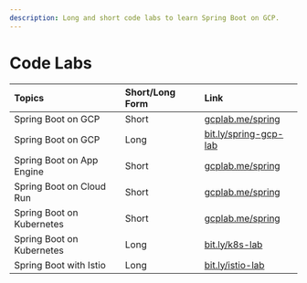 ```yaml
---
description: Long and short code labs to learn Spring Boot on GCP.
---
```


# Code Labs



| Topics | Short/Long Form | Link |
| :--- | :--- | :--- |
| Spring Boot on GCP | Short | [gcplab.me/spring](https://gcplab.me/spring) |
| Spring Boot on GCP | Long | [bit.ly/spring-gcp-lab](http://bit.ly/spring-gcp-lab) |
| Spring Boot on App Engine | Short | [gcplab.me/spring](https://codelabs.developers.google.com/codelabs/cloud-app-engine-springboot/index.html?index=..%2F..spring#4) |
| Spring Boot on Cloud Run | Short | [gcplab.me/spring](https://codelabs.developers.google.com/codelabs/cloud-kotlin-jib-cloud-run/index.html?index=..%2F..spring#0) |
| Spring Boot on Kubernetes | Short | [gcplab.me/spring](https://codelabs.developers.google.com/codelabs/cloud-springboot-kubernetes/index.html?index=..%2F..spring#4) |
| Spring Boot on Kubernetes | Long | [bit.ly/k8s-lab](http://bit.ly/k8s-lab) |
| Spring Boot with Istio | Long | [bit.ly/istio-lab](http://bit.ly/istio-lab) |



